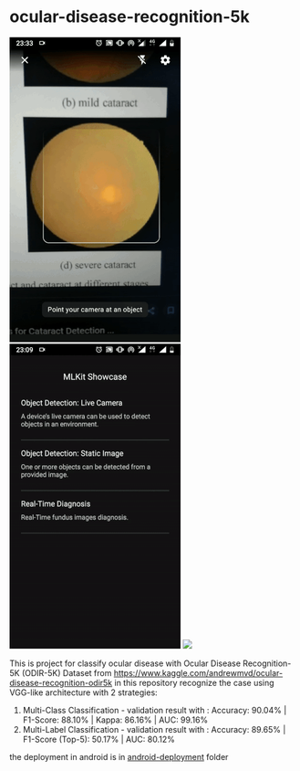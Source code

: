 # ocular-disease-recognition-5k
![](https://github.com/hamdiibnizhar/ocular-disease-recognition-5k/blob/master/android-deployment/live-diagnose-1.gif) 
![](https://github.com/hamdiibnizhar/ocular-disease-recognition-5k/blob/master/android-deployment/static-diagnose-1.gif)
![](https://github.com/hamdiibnizhar/ocular-disease-recognition-5k/blob/master/android-deployment/realime-diagnose-1.gif) 

This is project for classify ocular disease with Ocular Disease Recognition-5K (ODIR-5K) Dataset from https://www.kaggle.com/andrewmvd/ocular-disease-recognition-odir5k
in this repository recognize the case using VGG-like architecture with 2 strategies:
   1. Multi-Class Classification - validation result with : Accuracy: 90.04%   | F1-Score: 88.10%   | Kappa: 86.16% | AUC: 99.16%
   2. Multi-Label Classification - validation result with : Accuracy: 89.65%   | F1-Score (Top-5): 50.17% | AUC: 80.12%
   


the deployment in android is in [android-deployment](https://github.com/hamdiibnizhar/ocular-disease-recognition-5k/blob/master/android-deployment) folder
